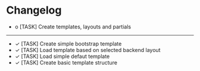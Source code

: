 # Changelog
* o [TASK] Create templates, layouts and partials
---
* ✓ [TASK] Create simple bootstrap template
* ✓ [TASK] Load template based on selected backend layout
* ✓ [TASK] Load simple defaut template
* ✓ [TASK] Create basic template structure
